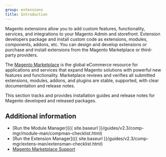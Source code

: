 ```yaml
---
group: extensions
title: Introduction
---
```


Magento extensions allow you to add custom features, functionality, services, and integrations to your Magento Admin and storefront. Extension developers package and install custom code as extensions, modules, components, addons, etc. You can design and develop extensions or purchase and install extensions from the Magento Marketplace or third-party providers.

The [Magento Marketplace](https://marketplace.magento.com/) is the global eCommerce resource for applications and services that expand Magento solutions with powerful new features and functionality. Marketplace reviews and verifies all submitted extensions, modules, addons, and plugins are stable, supported, with clear documentation and release notes.

This section tracks and provides installation guides and release notes for Magento developed and released packages.

## Additional information

* [Run the Module Manager]({{ site.baseurl }}/guides/v2.3/comp-mgr/module-man/compman-checklist.html)
* [Run the Extension Manager]({{ site.baseurl }}/guides/v2.3/comp-mgr/extens-man/extensman-checklist.html)
* [Magento Marketplace Support](https://marketplacesupport.magento.com/hc/en-us)
